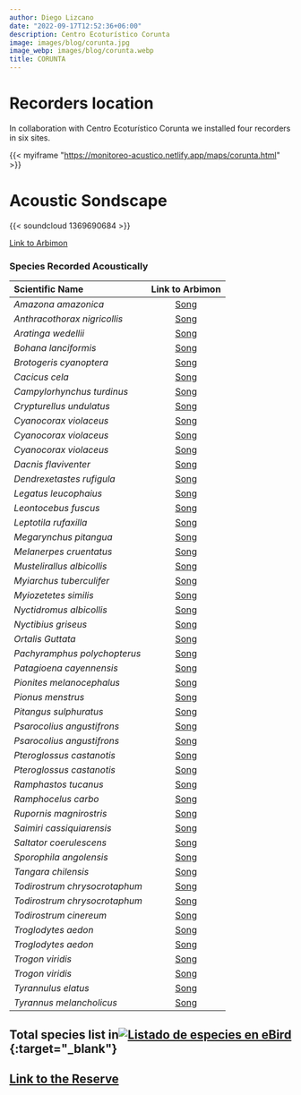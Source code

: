 ```yaml
---
author: Diego Lizcano
date: "2022-09-17T12:52:36+06:00"
description: Centro Ecoturístico Corunta
image: images/blog/corunta.jpg
image_webp: images/blog/corunta.webp
title: CORUNTA
---
```


# Recorders location

In collaboration with Centro Ecoturístico Corunta we installed four recorders in six sites.

{{< myiframe "https://monitoreo-acustico.netlify.app/maps/corunta.html" >}}

# Acoustic Sondscape

{{< soundcloud 1369690684 >}}

[Link to Arbimon](https://arbimon.rfcx.org/project/destinos-awake/visualizer/rec/39323349)

### Species Recorded Acoustically

| **Scientific Name**           |                                 Link to Arbimon                                  |
|:-------------------|:-------------------------------------------------:|
|_Amazona amazonica_| [Song](	https://arbimon.rfcx.org/project/destinos-awake/visualizer/rec/40632315?gain=25	) |
|_Anthracothorax nigricollis_| [Song](	https://arbimon.rfcx.org/project/destinos-awake/visualizer/rec/40650550?gain=15	) |
|_Aratinga wedellii_| [Song](	https://arbimon.rfcx.org/project/destinos-awake/visualizer/rec/40708843	) |
|_Bohana lanciformis_| [Song](	https://arbimon.rfcx.org/project/destinos-awake/visualizer/rec/40676456?gain=25	) |
|_Brotogeris cyanoptera_| [Song](	https://arbimon.rfcx.org/project/destinos-awake/visualizer/rec/40675270?gain=25	) |
|_Cacicus cela_| [Song](	https://arbimon.rfcx.org/project/destinos-awake/visualizer/rec/39323336?gain=25	) |
|_Campylorhynchus turdinus_| [Song](	https://arbimon.rfcx.org/project/destinos-awake/visualizer/rec/40708641?gain=20	) |
|_Crypturellus undulatus_| [Song](	https://arbimon.rfcx.org/project/destinos-awake/visualizer/rec/40676982?gain=25	) |
|_Cyanocorax violaceus_| [Song](	https://arbimon.rfcx.org/project/destinos-awake/visualizer/rec/39323375?gain=25	) |
|_Cyanocorax violaceus_| [Song](	https://arbimon.rfcx.org/project/destinos-awake/visualizer/rec/40650550?gain=20	) |
|_Cyanocorax violaceus_| [Song](	https://arbimon.rfcx.org/project/destinos-awake/visualizer/rec/40708634?gain=20	) |
|_Dacnis flaviventer_| [Song](	https://arbimon.rfcx.org/project/destinos-awake/visualizer/rec/40685736?gain=30	) |
|_Dendrexetastes rufigula_| [Song](	https://arbimon.rfcx.org/project/destinos-awake/visualizer/rec/39323348?gain=25	) |
|_Legatus leucophaius_| [Song](	https://arbimon.rfcx.org/project/destinos-awake/visualizer/rec/40675003?gain=25	) |
|_Leontocebus fuscus_| [Song](	https://arbimon.rfcx.org/project/destinos-awake/visualizer/rec/39323349?gain=25	) |
|_Leptotila rufaxilla_| [Song](	https://arbimon.rfcx.org/project/destinos-awake/visualizer/rec/40675580?gain=25	) |
|_Megarynchus pitangua_| [Song](	https://arbimon.rfcx.org/project/destinos-awake/visualizer/rec/40676938?gain=25	) |
|_Melanerpes cruentatus_| [Song](	https://arbimon.rfcx.org/project/destinos-awake/visualizer/rec/40686648?gain=30	) |
|_Mustelirallus albicollis_| [Song](	https://arbimon.rfcx.org/project/destinos-awake/visualizer/rec/40687308?gain=30	) |
|_Myiarchus tuberculifer_| [Song](	https://arbimon.rfcx.org/project/destinos-awake/visualizer/rec/40650482?gain=20	) |
|_Myiozetetes similis_| [Song](	https://arbimon.rfcx.org/project/destinos-awake/visualizer/rec/40676998?gain=25	) |
|_Nyctidromus albicollis_| [Song](	https://arbimon.rfcx.org/project/destinos-awake/visualizer/rec/40642120	) |
|_Nyctibius griseus_| [Song](	https://arbimon.rfcx.org/project/destinos-awake/visualizer/rec/40632466?gain=25	) |
|_Ortalis Guttata_| [Song](	https://arbimon.rfcx.org/project/destinos-awake/visualizer/rec/39323354?gain=25	) |
|_Pachyramphus polychopterus_| [Song](	https://arbimon.rfcx.org/project/destinos-awake/visualizer/rec/40675349?gain=25	) |
|_Patagioena cayennensis_| [Song](	https://arbimon.rfcx.org/project/destinos-awake/visualizer/rec/40685818?gain=25	) |
|_Pionites melanocephalus_| [Song](	https://arbimon.rfcx.org/project/destinos-awake/visualizer/rec/40685826/?gain=30	) |
|_Pionus menstrus_| [Song](	https://arbimon.rfcx.org/project/destinos-awake/visualizer/rec/40632332?gain=25	) |
|_Pitangus sulphuratus_| [Song](	https://arbimon.rfcx.org/project/destinos-awake/visualizer/rec/40685643?gain=25	) |
|_Psarocolius angustifrons_| [Song](	https://arbimon.rfcx.org/project/destinos-awake/visualizer/rec/39323337?gain=25	) |
|_Psarocolius angustifrons_| [Song](	https://arbimon.rfcx.org/project/destinos-awake/visualizer/rec/40690264?gain=20	) |
|_Pteroglossus castanotis_| [Song](	https://arbimon.rfcx.org/project/destinos-awake/visualizer/rec/40689909?gain=20	) |
|_Pteroglossus castanotis_| [Song](	https://arbimon.rfcx.org/project/destinos-awake/visualizer/rec/39323349?gain=25	) |
|_Ramphastos tucanus_| [Song](	https://arbimon.rfcx.org/project/destinos-awake/visualizer/rec/40633678?gain=30	) |
|_Ramphocelus carbo_| [Song](	https://arbimon.rfcx.org/project/destinos-awake/visualizer/rec/40687008?gain=30	) |
|_Rupornis magnirostris_| [Song](	https://arbimon.rfcx.org/project/destinos-awake/visualizer/rec/40631997/?gain=25	) |
|_Saimiri cassiquiarensis_| [Song](	https://arbimon.rfcx.org/project/destinos-awake/visualizer/rec/39323337?gain=25	) |
|_Saltator coerulescens_| [Song](	https://arbimon.rfcx.org/project/destinos-awake/visualizer/rec/40632158?gain=30	) |
|_Sporophila angolensis_| [Song](	https://arbimon.rfcx.org/project/destinos-awake/visualizer/rec/40676964?gain=25	) |
|_Tangara chilensis_| [Song](	https://arbimon.rfcx.org/project/destinos-awake/visualizer/rec/40675103?gain=25	) |
|_Todirostrum chrysocrotaphum_| [Song](	https://arbimon.rfcx.org/project/destinos-awake/visualizer/rec/40686990/?gain=30	) |
|_Todirostrum chrysocrotaphum_| [Song](	https://arbimon.rfcx.org/project/destinos-awake/visualizer/rec/40708588?gain=20	) |
|_Todirostrum cinereum_| [Song](	https://arbimon.rfcx.org/project/destinos-awake/visualizer/rec/39323340?gain=25	) |
|_Troglodytes aedon_| [Song](	https://arbimon.rfcx.org/project/destinos-awake/visualizer/rec/40650351?gain=20	) |
|_Troglodytes aedon_| [Song](	https://arbimon.rfcx.org/project/destinos-awake/visualizer/rec/40651001?gain=20	) |
|_Trogon viridis_| [Song](	https://arbimon.rfcx.org/project/destinos-awake/visualizer/rec/39323334?gain=25	) |
|_Trogon viridis_| [Song](	https://arbimon.rfcx.org/project/destinos-awake/visualizer/rec/40690193?gain=20	) |
|_Tyrannulus elatus_| [Song](	https://arbimon.rfcx.org/project/destinos-awake/visualizer/rec/40686990?gain=25	) |
|_Tyrannus melancholicus_| [Song](	https://arbimon.rfcx.org/project/destinos-awake/visualizer/rec/40686765?gain=30	) |



## Total species list in[![Listado de especies en eBird](/images/blog/Logo_ebird.png "CEMTUR")](https://ebird.org/colombia/checklist/S118380672){:target="\_blank"}

## [Link to the Reserve](https://www.facebook.com/cemtur2015/)
